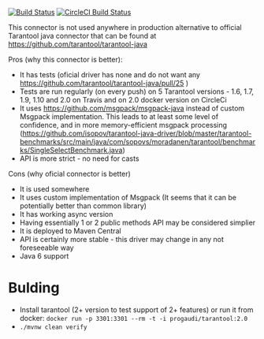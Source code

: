 [![Build Status](https://travis-ci.org/isopov/tarantool-java-driver.svg?branch=master)](https://travis-ci.org/isopov/tarantool-java-driver)
[![CircleCI Build Status](https://circleci.com/gh/isopov/tarantool-java-driver/tree/master.svg?style=svg)](https://circleci.com/gh/isopov/tarantool-java-driver/tree/master)

This connector is not used anywhere in production alternative to official Tarantool java connector that can be found at https://github.com/tarantool/tarantool-java

Pros (why this connector is better):
* It has tests (oficial driver has none and do not want any https://github.com/tarantool/tarantool-java/pull/25 )
* Tests are run regularly (on every push) on 5 Tarantool versions - 1.6, 1.7, 1.9, 1.10 and 2.0 on Travis and on 2.0 docker version on CircleCi
* It uses https://github.com/msgpack/msgpack-java instead of custom Msgpack implementation. This leads to at least some level of confidence, and in more memory-efficient msgpack processing (https://github.com/isopov/tarantool-java-driver/blob/master/tarantool-benchmarks/src/main/java/com/sopovs/moradanen/tarantool/benchmarks/SingleSelectBenchmark.java)
* API is more strict - no need for casts

Cons (why oficial connector is better)
* It is used somewhere
* It uses custom implementation of Msgpack (It seems that it can be potentially better than common library)
* It has working async version
* Having essentially 1 or 2 public methods API may be considered simplier
* It is deployed to Maven Central
* API is certainly more stable - this driver may change in any not foreseeable way 
* Java 6 support

# Bulding
* Install tarantool (2+ version to test support of 2+ features) or run it from docker: `docker run -p 3301:3301 --rm -t -i progaudi/tarantool:2.0`
* `./mvnw clean verify`
